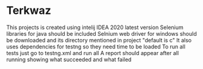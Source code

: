 # Terkwaz
This projects is created using intelij IDEA 2020 latest version 
Selenium libraries for java should be included
Selnium web driver for windows should be downloaded and its directory mentioned in project "default is c"
It also uses dependencies for testng so they need time to be loaded
To run all tests just go to testng.xml and run all
A report should appear after all running showing what succeeded and what failed
